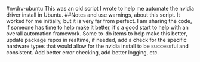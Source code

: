 #nvdrv-ubuntu
This was an old script I wrote to help me automate the nvidia driver install in Ubuntu.
##Notes and use warnings, about this script.
It worked for me initially, but it is very far from perfect.  I am sharing the code, if someone has time to help make it better, 
it's a good start to help with an overall automation framework.  Some to-do items to help make this 
better, update package repos in realtime, if needed, add a check for the specific hardware types that 
would allow for the nvidia install to be successful and consistent.  Add better error checking, add 
better logging, etc.
